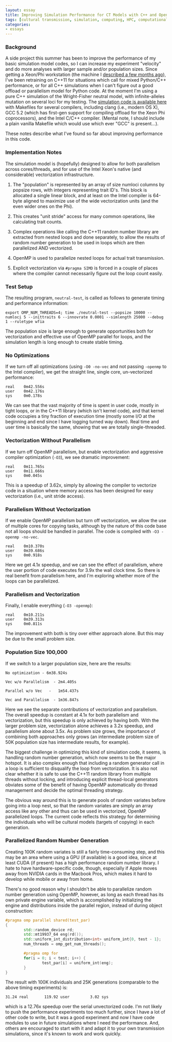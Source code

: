 ```yaml
---
layout: essay
title: Improving Simulation Performance for CT Models with C++ and OpenMP
tags: [cultural transmission, simulation, computing, HPC, computational science]
categories: 
- essays
---
```


### Background ###

A side project this summer has been to improve the performance of my basic simulation model codes, so I can increase my experiment "velocity" and do more analyses with larger sample and/or population sizes.  Since getting a Xeon/Phi workstation (the machine I [described a few months ago](/essays/2015/07/07/new-directions-ct-computing.html)), I've been retraining on C++11 for situations which call for mixed Python/C++ performance, or for all C++ simulations when I can't figure out a good offload or parallelism model for Python code.  At the moment I'm using a pure C++ simulation of the Wright-Fisher neutral model, with infinite-alleles mutation on several loci for my testing.  The [simulation code is available here](https://github.com/mmadsen/neutral-model-cpp) with Makefiles for several compilers, including clang (i.e., modern OS X), GCC 5.2 (which has first-gen support for compiling offload for the Xeon Phi coprocessors), and the Intel C/C++ compiler.  (Mental note, I should include a plain vanilla Makefile which would use which ever "GCC" is present...).

These notes describe what I've found so far about improving performance in this code.  

### Implementation Notes ###

The simulation model is (hopefully) designed to allow for both parallelism across cores/threads, and for use of the Intel Xeon's native (and considerable) vectorization infrastructure.  

1.  The "population" is represented by an array of size numloci columns by popsize rows, with integers representing trait ID's.  This block is allocated a single linear block, and at least on the Intel compiler is 64-byte aligned to maximize use of the wide vectorization units (and the even wider ones on the Phi).

2.  This creates "unit stride" access for many common operations, like calculating trait counts.  

3.  Complex operations like calling the C++11 random number library are extracted from nested loops and done separately, to allow the results of random number generation to be used in loops which are then parallelized AND vectorized.  

4.  OpenMP is used to parallelize nested loops for actual trait transmission.  

5.  Explicit vectorization via `#pragma SIMD` is forced in a couple of places where the compiler cannot necessarily figure out the loop count easily.  

### Test Setup ###

The resulting program, `neutral-test`, is called as follows to generate timing and performance information:

`export OMP_NUM_THREADS=4; time ./neutral-test --popsize 10000 --numloci 5 --inittraits 6 --innovrate 0.0001 --simlength 25000 --debug 1 --ruletype wfia`

The population size is large enough to generate opportunities both for vectorization and effective use of OpenMP parallel for loops, and the simulation length is long enough to create stable timing.  

### No Optimizations ###

If we turn off all optimizations (using `-O0 -no-vec` and not passing `-openmp` to the Intel compiler), we get the straight line, single core, un-vectorized performance:

```
real    0m42.556s
user    0m42.176s
sys     0m0.178s
```

We can see that the vast majority of time is spent in user code, mostly in tight loops, or in the C++11 library (which isn't kernel code), and that kernel code occupies a tiny fraction of execution time (mostly some I/O at the beginning and end since I have logging turned way down).  Real time and user time is basically the same, showing that we are totally single-threaded.  

### Vectorization Without Parallelism ###

If we turn off OpenMP parallelism, but enable vectorization and aggressive compiler optimization (`-O3`), we see dramatic improvement:

```
real    0m11.765s
user    0m11.666s
sys     0m0.045s
```

This is a speedup of 3.62x, simply by allowing the compiler to vectorize code in a situation where memory access has been designed for easy vectorization (i.e., unit stride access).  

### Parallelism Without Vectorization ###

If we enable OpenMP parallelism but turn off vectorization, we allow the use of multiple cores for copying tasks, although by the nature of this code base not all loops should be handled in parallel.  The code is compiled with `-O3 -openmp -no-vec`.  

```
real    0m10.370s
user    0m39.686s
sys     0m0.918s
```

Here we get 4.1x speedup, and we can see the effect of parallelism, where the user portion of code executes for 3.9x the wall clock time.  So there is real benefit from parallelism here, and I'm exploring whether more of the loops can be parallelized.  

### Parallelism and Vectorization ###

Finally, I enable everything (`-O3 -openmp`):

```
real    0m10.211s
user    0m39.313s
sys     0m0.811s
```

The improvement with both is tiny over either approach alone.  But this may be due to the small problem size.  

### Population Size 100,000 ###

If we switch to a larger population size, here are the results:

```
No optimization - 6m38.924s

Vec w/o Parallelism  - 2m4.405s

Parallel w/o Vec   -   1m54.437s

Vec and Parallelism  - 1m36.847s
```

Here we see the separate contributions of vectorization and parallelism.  The overall speedup is constant at 4.1x for both parallelism and vectorization, but this speedup is only achieved by having both.  With the larger problem size, vectorization alone achieves a 3.2x speedup, and parallelism alone about 3.5x.  As problem size grows, the importance of combining both approaches only grows (an intermediate problem size of 50K population size has intermediate results, for example).  

The biggest challenge in optimizing this kind of simulation code, it seems, is handling random number generation, which now seems to be the major hotspot.  It is also complex enough that including a random generator call in a loop is sufficient to disqualify the loop from vectorization.  It is also not clear whether it is safe to use the C++11 random library from multiple threads without locking, and introducing explicit thread-local generators obviates some of the benefit of having OpenMP automatically do thread management and decide the optimal threading strategy.  

The obvious way around this is to generate pools of random variates before going into a loop nest, so that the random variates are simply an array access like any other and thus can be used in vectorized, OpenMP parallelized loops.  The current code reflects this strategy for determining the individuals who will be cultural models (targets of copying) in each generation.  


### Parallelized Random Number Generation ###

Creating 100K random variates is still a fairly time-consuming step, and this may be an area where using a GPU (if available) is a good idea, since at least CUDA (if present) has a high performance random number library.  I hate to have hardware-specific code, though, especially if Apple moves away from NVIDIA cards in the Macbook Pros, which makes it hard to develop while mobile or away from home.  

There's no good reason why I shouldn't be able to parallelize random number generation using OpenMP, however, as long as each thread has its own private engine variable, which is accomplished by initializing the engine and distributions inside the parallel region, instead of during object construction:

```c++
#pragma omp parallel shared(test_par)
{
        std::random_device rd;
        std::mt19937_64 eng(rd());
        std::uniform_int_distribution<int> uniform_int{0, test - 1};
        num_threads = omp_get_num_threads();

        #pragma omp for
        for(i = 0; i < test; i++) {
                test_par[i] = uniform_int(eng);
        }
}
```

The result with 100K individuals and 25K generations (comparable to the above timing experiments) is:

```
31.24 real       119.92 user         3.02 sys
```

which is a 12.76x speedup over the serial unvectorized code.  I'm not likely to push the performance experiments too much further, since I have a lot of other code to write, but it was a good experiment and now I have code modules to use in future simulations where I need the performance.  And, others are encouraged to start with it and adapt it to your own transmission simulations, since it's known to work and work quickly.











